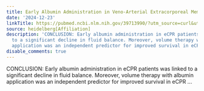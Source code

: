 ```yaml
---
title: Early Albumin Administration in Veno-Arterial Extracorporeal Membrane Oxygenation
date: '2024-12-23'
linkTitle: https://pubmed.ncbi.nlm.nih.gov/39713990/?utm_source=curl&utm_medium=rss&utm_campaign=pubmed-2&utm_content=1FakS-2QOkCT8HsMOQP1bCRQ4YzyumYOmxmF0moLsQ3dFB1E9V&fc=20220326224207&ff=20241223171108&v=2.18.0.post9+e462414
source: heidelberg[Affiliation]
description: 'CONCLUSION: Early albumin administration in eCPR patients was linked
  to a significant decline in fluid balance. Moreover, volume therapy with albumin
  application was an independent predictor for improved survival in eCPR ...'
disable_comments: true
---
```

CONCLUSION: Early albumin administration in eCPR patients was linked to a significant decline in fluid balance. Moreover, volume therapy with albumin application was an independent predictor for improved survival in eCPR ...